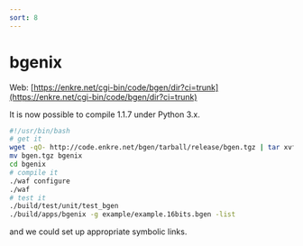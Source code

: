 ```yaml
---
sort: 8
---
```


# bgenix

Web: [https://enkre.net/cgi-bin/code/bgen/dir?ci=trunk](https://enkre.net/cgi-bin/code/bgen/dir?ci=trunk)

It is now possible to compile 1.1.7 under Python 3.x.

```bash
#!/usr/bin/bash
# get it
wget -qO- http://code.enkre.net/bgen/tarball/release/bgen.tgz | tar xvfz -
mv bgen.tgz bgenix
cd bgenix
# compile it
./waf configure
./waf
# test it
./build/test/unit/test_bgen
./build/apps/bgenix -g example/example.16bits.bgen -list
```

and we could set up appropriate symbolic links.
